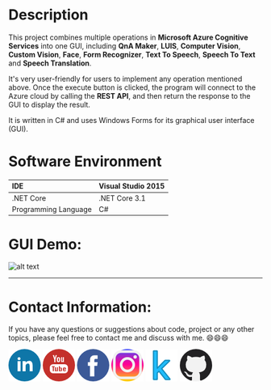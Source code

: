 # Description
This project combines multiple operations in **Microsoft Azure Cognitive Services** into one GUI, including **QnA Maker**, **LUIS**, **Computer Vision**, **Custom Vision**, **Face**, **Form Recognizer**, **Text To Speech**, **Speech To Text** and **Speech Translation**.

It's very user-friendly for users to implement any operation mentioned above. Once the execute button is clicked, the program will connect to the Azure cloud by calling the **REST API**, and then return the response to the GUI to display the result.

It is written in C# and uses Windows Forms for its graphical user interface (GUI).

# Software Environment
| IDE                         | Visual Studio 2015       |
| :-------------------------- | :----------------------- |
| .NET Core                   | .NET Core 3.1            |
| Programming Language        | C#                       |

# GUI Demo:

![alt text](https://github.com/JeffWang0325/LabelImgTool/blob/master/README%20Image/1.%20%E5%B7%A5%E5%96%AE%E8%A8%AD%E5%AE%9A%20(Recipe%20Setting).jpg "Logo Title Text 1")

---
# Contact Information:
If you have any questions or suggestions about code, project or any other topics, please feel free to contact me and discuss with me. 😄😄😄

<a href="https://www.linkedin.com/in/tzu-wei-wang-a09707157" target="_blank"><img src="https://github.com/JeffWang0325/JeffWang0325/blob/master/Icon%20Image/linkedin_64.png" width="64"></a>
<a href="https://www.youtube.com/channel/UC9nOeQSWp0PQJPtUaZYwQBQ" target="_blank"><img src="https://github.com/JeffWang0325/JeffWang0325/blob/master/Icon%20Image/youtube_64.png" width="64"></a>
<a href="https://www.facebook.com/tzuwei.wang.33/" target="_blank"><img src="https://github.com/JeffWang0325/JeffWang0325/blob/master/Icon%20Image/facebook_64.png" width="64"></a>
<a href="https://www.instagram.com/tzuweiw/" target="_blank"><img src="https://github.com/JeffWang0325/JeffWang0325/blob/master/Icon%20Image/instagram_64.png" width="64"></a>
<a href="https://www.kaggle.com/tzuweiwang" target="_blank"><img src="https://github.com/JeffWang0325/JeffWang0325/blob/master/Icon%20Image/kaggle_64.png" width="64"></a>
<a href="https://github.com/JeffWang0325" target="_blank"><img src="https://github.com/JeffWang0325/JeffWang0325/blob/master/Icon%20Image/github_64.png" width="64"></a>
